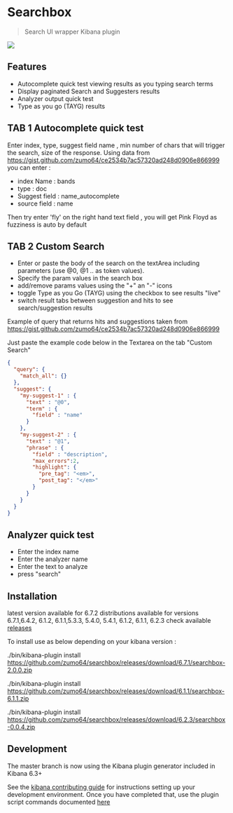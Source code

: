 # Searchbox

> Search UI wrapper Kibana plugin

<img src="https://github.com/zumo64/searchbox/blob/master/searchbox.png">


## Features
- Autocomplete quick test viewing results as you typing search terms 
- Display paginated Search and Suggesters results 
- Analyzer output quick test
- Type as you go (TAYG) results

## TAB 1 Autocomplete quick test
Enter index, type, suggest field name , min number of chars that will trigger the search, size of the response.
Using data from  https://gist.github.com/zumo64/ce2534b7ac57320ad248d0906e866999 you can enter :

- index Name : bands
- type : doc
- Suggest field : name_autocomplete
- source field : name

 Then try enter 'fly' on the right hand text field , you will get Pink Floyd as fuzziness is auto by default



## TAB 2 Custom Search
- Enter or paste the body of the search on the textArea including parameters (use @0, @1 .. as token values).
- Specify the param values in the search box 
- add/remove  params values using the "+" an "-" icons 
- toggle Type as you Go (TAYG) using the checkbox to see results "live"
- switch result tabs between suggestion and hits to see search/suggestion results

Example of query that returns hits and suggestions taken from https://gist.github.com/zumo64/ce2534b7ac57320ad248d0906e866999

Just paste the example code below in the Textarea on the tab "Custom Search"
```json
{
  "query": {
    "match_all": {}
  }, 
  "suggest": {
    "my-suggest-1" : {
      "text" : "@0",
      "term" : {
        "field" : "name"
      }
    },
    "my-suggest-2" : {
      "text" : "@1",
      "phrase" : {
        "field" : "description",
        "max_errors":2,
        "highlight": {
          "pre_tag": "<em>",
          "post_tag": "</em>"
        }
      }
    }
  }
}
```

## Analyzer quick test 
- Enter the index name
- Enter the analyzer name
- Enter the text to analyze
- press "search"


## Installation
latest version available for 6.7.2
distributions available for versions 6.7.1,6.4.2, 6.1.2, 6.1.1,5.3.3, 5.4.0, 5.4.1, 6.1.2, 6.1.1, 6.2.3
check available [releases](https://github.com/zumo64/searchbox/releases)

To install use as below depending on your kibana version :

./bin/kibana-plugin install https://github.com/zumo64/searchbox/releases/download/6.7.1/searchbox-2.0.0.zip

./bin/kibana-plugin install https://github.com/zumo64/searchbox/releases/download/6.1.1/searchbox-6.1.1.zip

./bin/kibana-plugin install https://github.com/zumo64/searchbox/releases/download/6.2.3/searchbox-0.0.4.zip


## Development

The master branch is now using the Kibana plugin generator included in Kibana 6.3+

See the [kibana contributing guide](https://github.com/elastic/kibana/blob/master/CONTRIBUTING.md) for instructions setting up your development environment. Once you have completed that, use the plugin script commands documented [here](https://github.com/elastic/kibana/tree/6.4/packages/kbn-plugin-generator#plugin-development-scripts)

